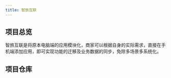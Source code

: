 ```yaml
---
title: 智旅互联
---
```


## 项目总览
智旅互联是将原本电脑端的应用模块化，商家可以根据自身的实际需求，直接在手机端添加应用，即可实现功能的迁移及业务数据的同步，免除多场景多系统化。


## 项目仓库